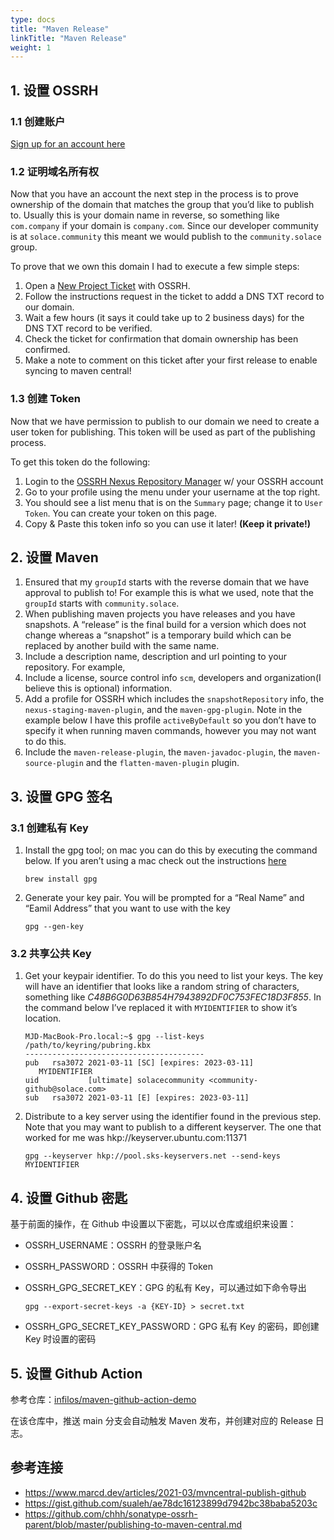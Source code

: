 ```yaml
---
type: docs
title: "Maven Release"
linkTitle: "Maven Release"
weight: 1
---
```


## 1. 设置 OSSRH

### 1.1 创建账户

[Sign up for an account here](https://issues.sonatype.org/secure/Signup!default.jspa)

### 1.2 证明域名所有权

Now that you have an account the next step in the process is to prove ownership of the domain that matches the group that you’d like to publish to. Usually this is your domain name in reverse, so something like `com.company` if your domain is `company.com`. Since our developer community is at `solace.community` this meant we would publish to the `community.solace` group.

To prove that we own this domain I had to execute a few simple steps:

1. Open a [New Project Ticket](https://issues.sonatype.org/secure/CreateIssue.jspa?issuetype=21&pid=10134) with OSSRH.
2. Follow the instructions request in the ticket to addd a DNS TXT record to our domain.
3. Wait a few hours (it says it could take up to 2 business days) for the DNS TXT record to be verified.
4. Check the ticket for confirmation that domain ownership has been confirmed.
5. Make a note to comment on this ticket after your first release to enable syncing to maven central!

### 1.3 创建 Token

Now that we have permission to publish to our domain we need to create a user token for publishing. This token will be used as part of the publishing process.

To get this token do the following:

1. Login to the [OSSRH Nexus Repository Manager](https://s01.oss.sonatype.org/#welcome) w/ your OSSRH account
2. Go to your profile using the menu under your username at the top right.
3. You should see a list menu that is on the `Summary` page; change it to `User Token`. You can create your token on this page.
4. Copy & Paste this token info so you can use it later! **(Keep it private!)**

## 2. 设置 Maven

1. Ensured that my `groupId` starts with the reverse domain that we have approval to publish to! For example this is what we used, note that the `groupId` starts with `community.solace`.
2. When publishing maven projects you have releases and you have snapshots. A “release” is the final build for a version which does not change whereas a “snapshot” is a temporary build which can be replaced by another build with the same name.
3. Include a description name, description and url pointing to your repository. For example,
4. Include a license, source control info `scm`, developers and organization(I believe this is optional) information.
5. Add a profile for OSSRH which includes the `snapshotRepository` info, the `nexus-staging-maven-plugin`, and the `maven-gpg-plugin`. Note in the example below I have this profile `activeByDefault` so you don’t have to specify it when running maven commands, however you may not want to do this.
6. Include the `maven-release-plugin`, the `maven-javadoc-plugin`, the `maven-source-plugin` and the `flatten-maven-plugin` plugin.

## 3. 设置 GPG 签名

### 3.1 创建私有 Key

1. Install the gpg tool; on mac you can do this by executing the command below. If you aren’t using a mac check out the instructions [here](https://www.marcd.dev/articles/2021-03/mvncentral-publish-github)

   ```
   brew install gpg
   ```

2. Generate your key pair. You will be prompted for a “Real Name” and “Eamil Address” that you want to use with the key

   ```
   gpg --gen-key
   ```

### 3.2 共享公共 Key

1. Get your keypair identifier. To do this you need to list your keys. The key will have an identifier that looks like a random string of characters, something like *C48B6G0D63B854H7943892DF0C753FEC18D3F855*. In the command below I’ve replaced it with `MYIDENTIFIER` to show it’s location.

   ```
   MJD-MacBook-Pro.local:~$ gpg --list-keys
   /path/to/keyring/pubring.kbx
   ----------------------------------------
   pub   rsa3072 2021-03-11 [SC] [expires: 2023-03-11]
      MYIDENTIFIER
   uid           [ultimate] solacecommunity <community-github@solace.com>
   sub   rsa3072 2021-03-11 [E] [expires: 2023-03-11]
   ```

2. Distribute to a key server using the identifier found in the previous step. Note that you may want to publish to a different keyserver. The one that worked for me was hkp://keyserver.ubuntu.com:11371

   ```
   gpg --keyserver hkp://pool.sks-keyservers.net --send-keys MYIDENTIFIER
   ```

## 4. 设置 Github 密匙

基于前面的操作，在 Github 中设置以下密匙，可以以仓库或组织来设置：

- OSSRH_USERNAME：OSSRH 的登录账户名

- OSSRH_PASSWORD：OSSRH 中获得的 Token

- OSSRH_GPG_SECRET_KEY：GPG 的私有 Key，可以通过如下命令导出

  ```
  gpg --export-secret-keys -a {KEY-ID} > secret.txt
  ```

- OSSRH_GPG_SECRET_KEY_PASSWORD：GPG 私有 Key 的密码，即创建 Key 时设置的密码

## 5. 设置 Github Action

参考仓库：[infilos/maven-github-action-demo](https://github.com/infilos/maven-github-action-demo)

在该仓库中，推送 main 分支会自动触发 Maven 发布，并创建对应的 Release 日志。

## 参考连接

- https://www.marcd.dev/articles/2021-03/mvncentral-publish-github
- https://gist.github.com/sualeh/ae78dc16123899d7942bc38baba5203c
- https://github.com/chhh/sonatype-ossrh-parent/blob/master/publishing-to-maven-central.md

